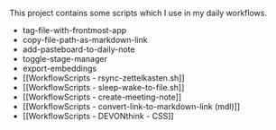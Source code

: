 This project contains some scripts which I use in my daily workflows. 

- tag-file-with-frontmost-app
- copy-file-path-as-markdown-link
- add-pasteboard-to-daily-note
- toggle-stage-manager
- export-embeddings
- [[WorkflowScripts - rsync-zettelkasten.sh]]
- [[WorkflowScripts - sleep-wake-to-file.sh]]
- [[WorkflowScripts - create-meeting-note]]
- [[WorkflowScripts - convert-link-to-markdown-link (mdl)]]
- [[WorkflowScripts - DEVONthink - CSS]]


